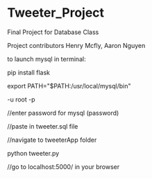 # Tweeter_Project
Final Project for Database Class

Project contributors Henry Mcfly, Aaron Nguyen

to launch mysql in terminal:

pip install flask

export PATH="$PATH:/usr/local/mysql/bin" 

-u root -p

//enter password for mysql (password)

//paste in tweeter.sql file

//navigate to tweeterApp folder

python tweeter.py 

//go to localhost:5000/ in your browser 
